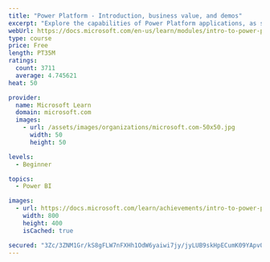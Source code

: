 ```yaml
---
title: "Power Platform - Introduction, business value, and demos"
excerpt: "Explore the capabilities of Power Platform applications, as seen in demonstrations and customer case studies."
webUrl: https://docs.microsoft.com/en-us/learn/modules/intro-to-power-platform-mba/
type: course
price: Free
length: PT35M
ratings:
  count: 3711
  average: 4.745621
heat: 50

provider:
  name: Microsoft Learn
  domain: microsoft.com
  images:
    - url: /assets/images/organizations/microsoft.com-50x50.jpg
      width: 50
      height: 50

levels:
  - Beginner

topics:
  - Power BI

images:
  - url: https://docs.microsoft.com/learn/achievements/intro-to-power-platform-social.png
    width: 800
    height: 400
    isCached: true

secured: "3Zc/3ZNM1Gr/kS8gFLW7nFXHh1OdW6yaiwi7jy/jyLUB9skHpECumK09YApvOZEwKJZscx5LKp3G8F5vy820E5+cpg0ByuCbOGy+uAhxZLliYYrHaGCUIutUKtElT2RBXsUHzYGpnBBEvtjlnXPmC+zgJepNxKPvSu0weDpOOtc9QJUg7nM0gpFg2QldQsNzOMFmQA5/Pg5D8ZY3/HhhJ4T9zlzVE2wl81Th293LBLsRnwEXg1GW3sC2Tb7vlMACD670qG9vexdPM7/gUbFsHCH+QrhX/pT1SOZaYZOUwA8s4S2ktHDA2Kq9Jq/jOulziDzMm5solW+nJc2GgPrCJ4mlkB8uavSEhxm/ZmSiHoClJv9R+ZPkzJFaMoz8ZS+k5bcxjLIEsVBtj5KcHqgCIvcMkcw6yeqcqub0xw5Yc/Y=;2p0lqfSH9Jx88qrxPPPXJg=="
---
```


